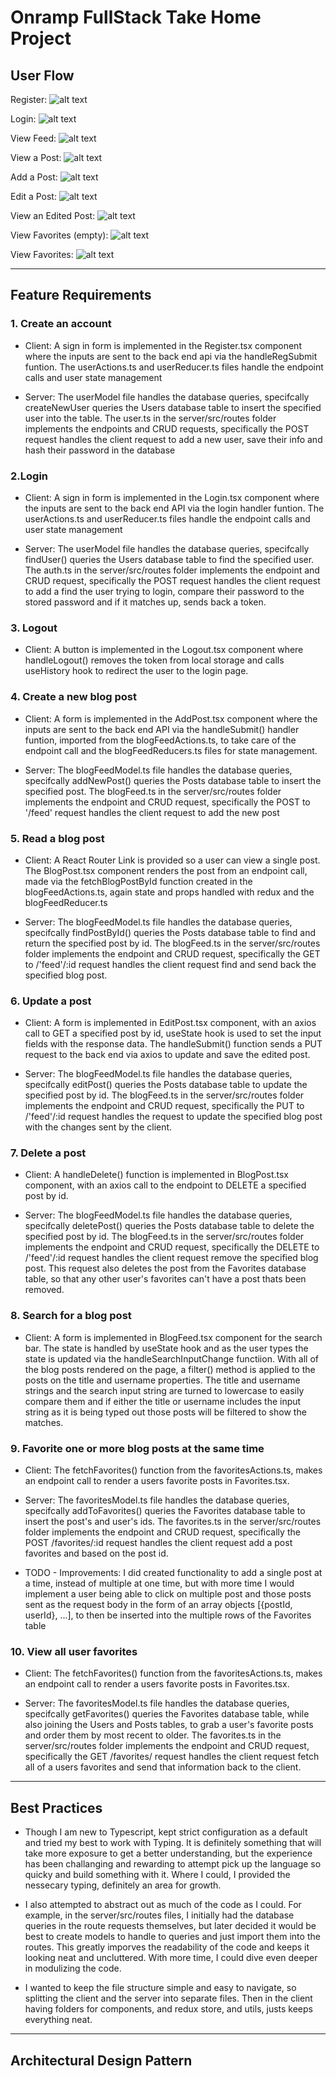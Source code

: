 # Onramp FullStack Take Home Project

## **User Flow**
Register: 
![alt text][register]

[register]: https://github.com/DeeDowns/onramp-take-home-project/blob/main/client/public/screenshots/:register.png "/register screenshot"

Login: 
![alt text][login]

[login]: https://github.com/DeeDowns/onramp-take-home-project/blob/main/client/public/screenshots/:login.png "/login screenshot"

View Feed: 
![alt text][feed]

[feed]: https://github.com/DeeDowns/onramp-take-home-project/blob/main/client/public/screenshots/:feed.png "/feed screenshot"

View a Post: 
![alt text][post-id]

[post-id]: https://github.com/DeeDowns/onramp-take-home-project/blob/main/client/public/screenshots/:post-id.png "/post/:id screenshot"

Add a Post: 
![alt text][add-post]

[add-post]: https://github.com/DeeDowns/onramp-take-home-project/blob/main/client/public/screenshots/:add-post.png  "/add-post screenshot"

Edit a Post: 
![alt text][edit-post]

[edit-post]: https://github.com/DeeDowns/onramp-take-home-project/blob/main/client/public/screenshots/:edit-post-id.png  "/edit-post/:id screenshot"

View an Edited Post: 
![alt text][post-id-edit]

[post-id-edit]: https://github.com/DeeDowns/onramp-take-home-project/blob/main/client/public/screenshots/:post-id-edit.png  "edited post screenshot"


View Favorites (empty): 
![alt text][favorites-empty]

[favorites-empty]: https://github.com/DeeDowns/onramp-take-home-project/blob/main/client/public/screenshots/:favorites-empty.png  "/favorites screenshot empty view"

View Favorites: 
![alt text][favorites]

[favorites]: https://github.com/DeeDowns/onramp-take-home-project/blob/main/client/public/screenshots/:favorites.png  "/favorites screenshot"

---

## **Feature Requirements**

### 1. Create an account
* Client: A sign in form is implemented in the Register.tsx component where the inputs are sent to the back end api via the handleRegSubmit funtion. The userActions.ts and userReducer.ts files handle the endpoint calls and user state management 
           
* Server: The userModel file handles the database queries, specifcally createNewUser queries the Users database table to insert the specified user into the table. The user.ts in the server/src/routes folder implements the endpoints and CRUD requests, specifically the POST request handles the client request to add a new user, save their info and hash their password in the database 
            

### 2.Login
* Client: A sign in form is implemented in the Login.tsx component where the inputs are sent to the back end API via the login handler funtion. The userActions.ts and userReducer.ts files handle the endpoint calls and user state management 
           
* Server: The userModel file handles the database queries, specifcally findUser() queries the Users database table to find the specified user. The auth.ts in the server/src/routes folder implements the endpoint and CRUD request, specifically the POST request handles the client request to add a find the user trying to login, compare their password to the stored password and if it matches up, sends back a token.

### 3. Logout
* Client: A button is implemented in the Logout.tsx component where handleLogout() removes the token from local storage and calls useHistory hook to redirect the user to the login page.

### 4. Create a new blog post
* Client: A form is implemented in the AddPost.tsx component where the inputs are sent to the back end API via the handleSubmit() handler funtion, imported from the blogFeedActions.ts, to take care of the endpoint call and the blogFeedReducers.ts files for state management. 
           
* Server: The blogFeedModel.ts file handles the database queries, specifcally addNewPost() queries the Posts database table to insert the specified post. The blogFeed.ts in the server/src/routes folder implements the endpoint and CRUD request, specifically the POST to '/feed' request handles the client request to add the new post


### 5. Read a blog post
* Client: A React Router Link is provided so a user can view a single post. The BlogPost.tsx component renders the post from an endpoint call, made via the fetchBlogPostById function created in the blogFeedActions.ts, again state and props handled with redux and the blogFeedReducer.ts
           
* Server: The blogFeedModel.ts file handles the database queries, specifcally findPostById() queries the Posts database table to find and return the specified post by id. The blogFeed.ts in the server/src/routes folder implements the endpoint and CRUD request, specifically the GET to /'feed'/:id request handles the client request find and send back the specified blog post.

### 6. Update a post
* Client: A form is implemented in EditPost.tsx component, with an axios call to GET a specified post by id, useState hook is used to set the input fields with the response data. The handleSubmit() function sends a PUT request to the back end via axios to update and save the edited post.
           
* Server: The blogFeedModel.ts file handles the database queries, specifcally editPost() queries the Posts database table to update the specified post by id. The blogFeed.ts in the server/src/routes folder implements the endpoint and CRUD request, specifically the PUT to /'feed'/:id request handles the request to update the specified blog post with the changes sent by the client.

### 7. Delete a post
* Client: A handleDelete() function is implemented in BlogPost.tsx component, with an axios call to the endpoint to DELETE a specified post by id.
           
* Server: The blogFeedModel.ts file handles the database queries, specifcally deletePost() queries the Posts database table to delete the specified post by id. The blogFeed.ts in the server/src/routes folder implements the endpoint and CRUD request, specifically the DELETE to /'feed'/:id request handles the client request remove the specified blog post. This request also deletes the post from the Favorites database table, so that any other user's favorites can't have a post thats been removed. 

### 8. Search for a blog post
* Client: A form is implemented in BlogFeed.tsx component for the search bar. The state is handled by useState hook and as the user types the state is updated via the handleSearchInputChange functiion. With all of the blog posts rendered on the page, a filter() method is applied to the posts on the title and username properties. The title and username strings and the search input string  are turned to lowercase to easily compare them and if either the title or username includes the input string as it is being typed out those posts will be filtered to show the matches.  

### 9. Favorite one or more blog posts at the same time
* Client: The fetchFavorites() function from the favoritesActions.ts, makes an endpoint call to render a users favorite posts in Favorites.tsx. 
           
* Server: The favoritesModel.ts file handles the database queries, specifcally addToFavorites() queries the Favorites database table to insert the post's and user's ids. The favorites.ts in the server/src/routes folder implements the endpoint and CRUD request, specifically the POST /favorites/:id request handles the client request add a post favorites and based on the post id.

* TODO - Improvements: I did created functionality to add a single post at a time, instead of multiple at one time, but with more time I would implement a user being able to click on multiple post and those posts sent as the request body in the form of an array objects [{postId, userId}, ...], to then be inserted into the multiple rows of the Favorites table


### 10. View all user favorites
* Client: The fetchFavorites() function from the favoritesActions.ts, makes an endpoint call to render a users favorite posts in Favorites.tsx. 

* Server: The favoritesModel.ts file handles the database queries, specifcally getFavorites() queries the Favorites database table, while also joining the Users and Posts tables, to grab a user's favorite posts and order them by most recent to older. The favorites.ts in the server/src/routes folder implements the endpoint and CRUD request, specifically the GET /favorites/ request handles the client request fetch all of a users favorites and send that information back to the client.

---

## **Best Practices**
* Though I am new to Typescript, kept strict configuration as a default and tried my best to work with Typing. It is definitely something that will take more exposure to get a better understanding, but the experience has been challanging and rewarding to attempt pick up the language so quicky and build something with it. Where I could, I provided the nessecary typing, definitely an area for growth. 

* I also attempted to abstract out as much of the code as I could. For example, in the server/src/routes files, I initially had the database queries in the route requests themselves, but later decided it would be best to create models to handle to queries and just import them into the routes. This greatly imporves the readability of the code and keeps it looking neat and uncluttered. With more time, I could dive even deeper in modulizing the code. 

* I wanted to keep the file structure simple and easy to navigate, so splitting the client and the server into separate files. Then in the client having folders for components, and redux store, and utils, justs keeps everything neat. 

---

## **Architectural Design Pattern**
    




